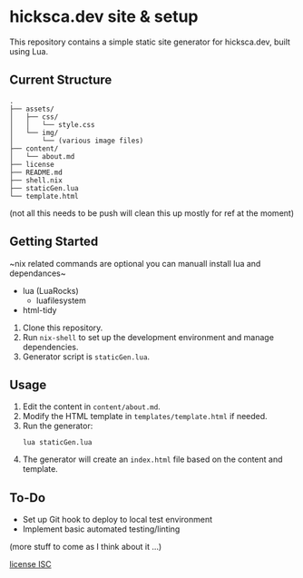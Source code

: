 # hicksca.dev site & setup

This repository contains a simple static site generator for hicksca.dev, built using Lua.

## Current Structure

```shell
.
├── assets/
│   ├── css/
│   │   └── style.css
│   └── img/
│       └── (various image files)
├── content/
│   └── about.md
├── license
├── README.md
├── shell.nix
├── staticGen.lua
└── template.html
```
(not all this needs to be push will clean this up mostly for ref at the moment)


## Getting Started
~nix related commands are optional you can manuall install lua and dependances~   
- lua (LuaRocks) 
  - luafilesystem
- html-tidy

1. Clone this repository.
2. Run `nix-shell` to set up the development environment and manage dependencies.
3. Generator script is `staticGen.lua`.

## Usage
 
1. Edit the content in `content/about.md`.
2. Modify the HTML template in `templates/template.html` if needed.
3. Run the generator:
   ```shell
   lua staticGen.lua
   ```
4. The generator will create an `index.html` file based on the content and template.

## To-Do

- Set up Git hook to deploy to local test environment
- Implement basic automated testing/linting
  

(more stuff to come as I think about it ...)

[license ISC](./license)
